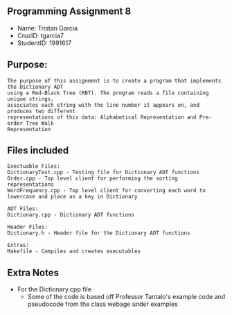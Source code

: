 ## Programming Assignment 8
* Name: Tristan Garcia
* CruzID: tgarcia7
* StudentID: 1991617

## Purpose:
    The purpose of this assignment is to create a program that implements the Dictionary ADT 
    using a Red-Black Tree (RBT). The program reads a file containing unique strings, 
    associates each string with the line number it appears on, and produces two different
    representations of this data: Alphabetical Representation and Pre-order Tree Walk
    Representation

## Files included
    Exectuable Files:
    DictionaryTest.cpp - Testing file for Dictionary ADT functions
    Order.cpp - Top level client for performing the sorting representations
    WordFrequency.cpp - Top level client for converting each word to lowercase and place as a key in Dictionary

    ADT Files:
    Dictionary.cpp - Dictionary ADT functions

    Header Files:
    Dictionary.h - Header file for the Dictionary ADT functions

    Extras:
    Makefile - Compiles and creates executables

## Extra Notes
* For the Dictionary.cpp file
    * Some of the code is based off Professor Tantalo's example code and 
    pseudocode from the class webage under examples